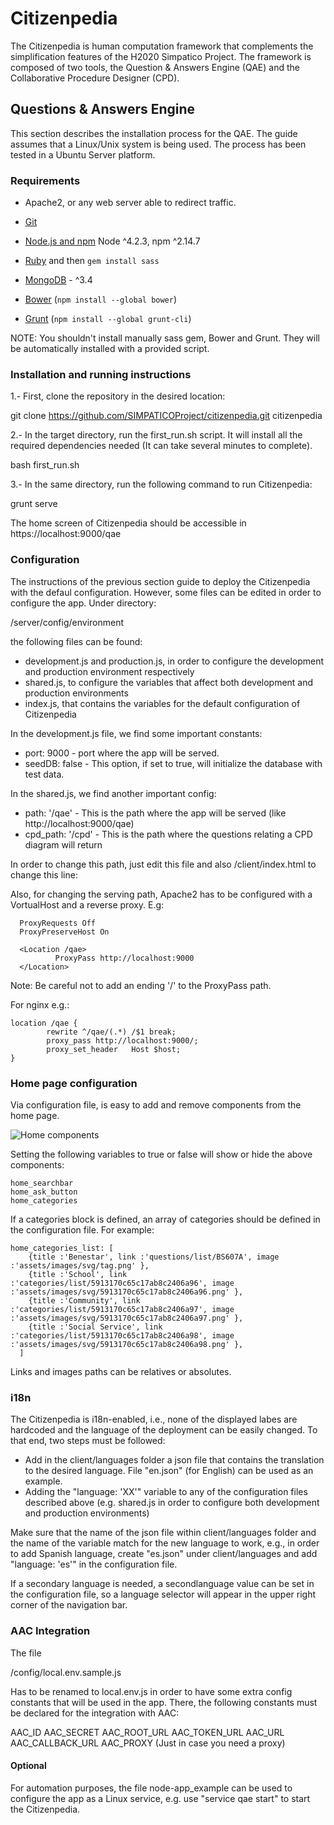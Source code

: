 # Citizenpedia

The Citizenpedia is human computation framework that complements the simplification features of the H2020 Simpatico Project.
The framework is composed of two tools, the Question & Answers Engine (QAE) and the Collaborative Procedure Designer (CPD).

## Questions & Answers Engine
This section describes the installation process for the QAE. The guide assumes that a Linux/Unix system is being used. The process has been tested in a Ubuntu Server platform.

### Requirements

- Apache2, or any web server able to redirect traffic.
- [Git](https://git-scm.com/)
- [Node.js and npm](nodejs.org) Node ^4.2.3, npm ^2.14.7
- [Ruby](https://www.ruby-lang.org) and then `gem install sass`
- [MongoDB](https://www.mongodb.org/) - ^3.4

- [Bower](bower.io) (`npm install --global bower`)
- [Grunt](http://gruntjs.com/) (`npm install --global grunt-cli`)

NOTE: You shouldn't install manually sass gem, Bower and Grunt. They will be automatically installed with a provided script.

### Installation and running instructions

1.- First, clone the repository in the desired location:

  git clone https://github.com/SIMPATICOProject/citizenpedia.git citizenpedia

2.- In the target directory, run the first_run.sh script. It will install all the required dependencies needed (It can take several minutes to complete).

  bash first_run.sh

3.- In the same directory, run the following command to run Citizenpedia:

  grunt serve

  The home screen of Citizenpedia should be accessible in https://localhost:9000/qae

### Configuration

The instructions of the previous section guide to deploy the Citizenpedia with the defaul configuration. However, some files can be edited in order to configure the app. Under directory:

  /server/config/environment

the following files can be found: 

  - development.js and production.js, in order to configure the development and production environment respectively
  - shared.js, to configure the variables that affect both development and production environments
  - index.js, that contains the variables for the default configuration of Citizenpedia 
  
In the development.js file, we find some important constants:

  - port: 9000 - port where the app will be served.
  - seedDB: false - This option, if set to true, will initialize the database with test data.

In the shared.js, we find another important config:

  - path: '/qae' - This is the path where the app will be served (like http://localhost:9000/qae)
  - cpd_path: '/cpd' - This is the path where the questions relating a CPD diagram will return

In order to change this path, just edit this file and also /client/index.html to change this line:

  <base href="/qae/">

Also, for changing the serving path, Apache2 has to be configured with a VortualHost and a reverse proxy. E.g:

```
  ProxyRequests Off
  ProxyPreserveHost On

  <Location /qae>
          ProxyPass http://localhost:9000
  </Location>
```

Note: Be careful not to add an ending '/' to the ProxyPass path.

For nginx e.g.:

```
location /qae {
        rewrite ^/qae/(.*) /$1 break;
        proxy_pass http://localhost:9000/;
        proxy_set_header   Host $host;
}

```

### Home page configuration

Via configuration file, is easy to add and remove components from the home page.

![Home components](https://preview.ibb.co/gJuAnm/home_config.png)

Setting the following variables to true or false will show or hide the above components:

```
home_searchbar
home_ask_button
home_categories
```

If a categories block is defined, an array of categories should be defined in the configuration file. For example:

```
home_categories_list: [
    {title :'Benestar', link :'questions/list/BS607A', image :'assets/images/svg/tag.png' },
    {title :'School', link :'categories/list/5913170c65c17ab8c2406a96', image :'assets/images/svg/5913170c65c17ab8c2406a96.png' },
    {title :'Community', link :'categories/list/5913170c65c17ab8c2406a97', image :'assets/images/svg/5913170c65c17ab8c2406a97.png' },
    {title :'Social Service', link :'categories/list/5913170c65c17ab8c2406a98', image :'assets/images/svg/5913170c65c17ab8c2406a98.png' },
  ]
```

Links and images paths can be relatives or absolutes.


### i18n

The Citizenpedia is i18n-enabled, i.e., none of the displayed labes are hardcoded and the language of the deployment can be easily changed. To that end, two steps must be followed:

  - Add in the client/languages folder a json file that contains the translation to the desired language. File "en.json" (for English) can be used as an example.
  - Adding the "language: 'XX'" variable to any of the configuration files described above (e.g. shared.js in order to configure both development and production environments) 

Make sure that the name of the json file within client/languages folder and the name of the variable match for the new language to work, e.g., in order to add Spanish language, create "es.json" under client/languages and add "language: 'es'" in the configuration file. 

If a secondary language is needed, a secondlanguage value can be set in the configuration file, so a language selector will appear in the upper right corner of the navigation bar.

### AAC Integration

The file

/config/local.env.sample.js

Has to be renamed to local.env.js in order to have some extra config constants that will be used in the app. There, the following constants must be declared for the integration with AAC:

AAC_ID
AAC_SECRET
AAC_ROOT_URL
AAC_TOKEN_URL
AAC_URL
AAC_CALLBACK_URL
AAC_PROXY (Just in case you need a proxy)

#### Optional

For automation purposes, the file node-app_example can be used to configure the app as a Linux service, e.g. use "service qae start" to start the Citizenpedia.
